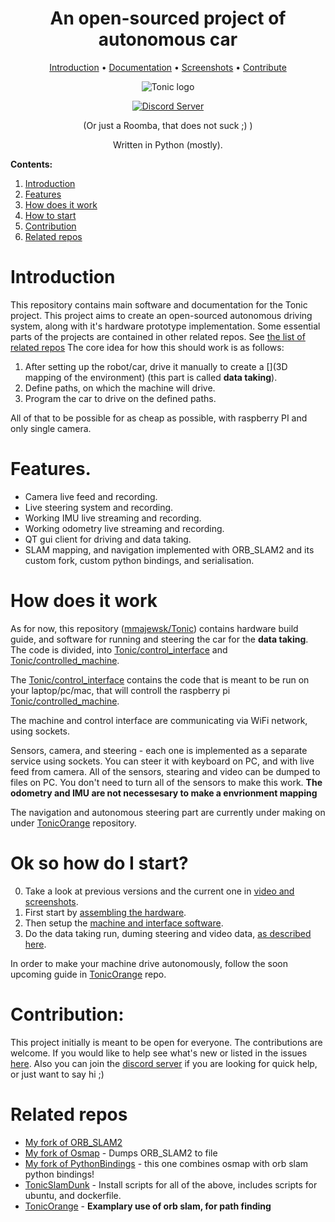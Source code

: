 <div align="center">
  
# An open-sourced project of autonomous car 
  
[Introduction](#introduction) • [Documentation](#ok-so-how-do-I-start?) • [Screenshots] • [Contribute](#contribute) 
  
![Tonic logo](https://imgur.com/eh1QMvS.jpg)

[![Discord Server](https://img.shields.io/discord/739733971944079401?color=blue&label=Discord%20Chat&logo=discord&logoColor=white&style=flat-square)][Discord]


(Or just a Roomba, that does not suck ;) )

Written in Python (mostly).


</div>

**Contents:**

1. [Introduction](#introduction)
2. [Features](#features.) 
3. [How does it work](#how-does-it-work) 
4. [How to start](#ok-so-how-do-I-start?)
5. [Contribution](#contribution)
6. [Related repos](#related-repos)


# Introduction

This repository contains main software and documentation for the Tonic project. This project aims to create an open-sourced autonomous driving system, along with it's hardware prototype implementation. Some essential parts of the projects are contained in other related repos. See [the list of related repos](#related-repos)
The core idea for how this should work is as follows:

1. After setting up the robot/car, drive it manually to create a [](3D mapping of the environment) (this part is called __data taking__).
2. Define paths, on which the machine will drive.
3. Program the car to drive on the defined paths.

All of that to be possible for as cheap as possible, with raspberry PI and only single camera.

# Features.
  - Camera live feed and recording.
  - Live steering system and recording.
  - Working IMU live streaming and recording.
  - Working odometry live streaming and recording.
  - QT gui client for driving and data taking.
  - SLAM mapping, and navigation implemented with ORB_SLAM2 and its custom fork, custom python bindings, and serialisation.

# How does it work

As for now, this repository ([mmajewsk/Tonic]) contains hardware build guide, and software for running and steering the car for the **data taking**.
The code is divided, into [Tonic/control_interface] and [Tonic/controlled_machine]. 

The [Tonic/control_interface] contains the code that is meant to be run on your laptop/pc/mac, that will controll the raspberry pi [Tonic/controlled_machine].

The machine and control interface are communicating via WiFi network, using sockets. 

Sensors, camera, and steering - each one is implemented
as a separate service using sockets.
You can steer it with keyboard on PC, and with live feed from camera.
All of the sensors, stearing and video can be dumped to files on PC.
You don't need to turn all of the sensors to make this work.
**The odometry and IMU are not necessesary to make a envrionment mapping**

The navigation and autonomous steering part are currently under making on under [TonicOrange] repository.

# Ok so how do I start?

0. Take a look at previous versions and the current one in [video and screenshots][Screenshots].
1. First start by [assembling the hardware](doc/hardware_build_guide.md).
2. Then setup the [machine and interface software](doc/software_machine_setup.md).
3. Do the data taking run, duming steering and video data, [as described here](doc/software_machine_setup.md##running-tonic).

In order to make your machine drive autonomously, follow the soon upcoming guide in [TonicOrange] repo.
  

# Contribution:

This project initially is meant to be open for everyone. The contributions are welcome.
If you would like to help see what's new or listed in the issues [here](https://github.com/mmajewsk/Tonic/issues).
Also you can join the [discord server](discord) if you are looking for quick help, or just want to say hi ;) 


# Related repos
- [My fork of ORB_SLAM2](https://github.com/mmajewsk/ORB_SLAM2)
- [My fork of Osmap] - Dumps ORB_SLAM2 to file
- [My fork of PythonBindings] - this one combines osmap with orb slam python bindings!
- [TonicSlamDunk] - Install scripts for all of the above, includes scripts for ubuntu, and dockerfile.
- [TonicOrange] - **Examplary use of orb slam, for path finding**
  

[discord]: https://discord.gg/55WuPN
[mmajewsk/Tonic]: https://github.com/mmajewsk/Tonic
[Tonic/control_interface]: https://github.com/mmajewsk/Tonic/control_interface
[Tonic/controlled_machine]: https://github.com/mmajewsk/Tonic/controlled_machine
[My fork of ORB_SLAM2]: https://github.com/mmajewsk/ORB_SLAM2
[My fork of Osmap]: https://github.com/mmajewsk/osmap 
[My fork of PythonBindings]: https://github.com/mmajewsk/ORB_SLAM2-PythonBindings 
[TonicSlamDunk]: https://github.com/mmajewsk/TonicSlamDunk 
[TonicOrange]: https://github.com/mmajewsk/TonicOrange 
[Screenshots]: doc/video_and_screenshots.md

